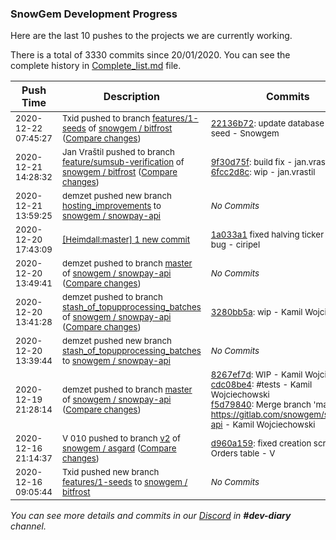 
### SnowGem Development Progress

Here are the last 10 pushes to the projects we are currently working.

There is a total of 3330 commits since 20/01/2020. You can see the complete history in
 [Complete_list.md](Complete_list.md) file.

| Push Time | Description | Commits |
| --- | --- | --- |
| <sub>2020-12-22 07:45:27</sub> | <sub>Txid pushed to branch [features/1\-seeds](https://gitlab.com/snowgem/bitfrost/commits/features/1-seeds) of [snowgem / bitfrost](https://gitlab.com/snowgem/bitfrost) ([Compare changes](https://gitlab.com/snowgem/bitfrost/compare/2bfc16f2b0f078cdc9b12b8182d1d4de3497625b...22136b72b22ee08c92e8dbd65869fa620d168b02))</sub> | <sub>[22136b72](https://gitlab.com/snowgem/bitfrost/-/commit/22136b72b22ee08c92e8dbd65869fa620d168b02): update database for 1 seed - Snowgem</sub> |
| <sub>2020-12-21 14:28:32</sub> | <sub>Jan Vraštil pushed to branch [feature/sumsub\-verification](https://gitlab.com/snowgem/bitfrost/commits/feature/sumsub-verification) of [snowgem / bitfrost](https://gitlab.com/snowgem/bitfrost) ([Compare changes](https://gitlab.com/snowgem/bitfrost/compare/3dd8a95d91731bbdaf970a0ddf46a8c5743ae524...6fcc2d8cae514fe84c76e88f5773c34b95910f7a))</sub> | <sub>[9f30d75f](https://gitlab.com/snowgem/bitfrost/-/commit/9f30d75f0b89e901f90a6b146e6d685eaa77197f): build fix - jan.vrastil<br>[6fcc2d8c](https://gitlab.com/snowgem/bitfrost/-/commit/6fcc2d8cae514fe84c76e88f5773c34b95910f7a): wip - jan.vrastil</sub> |
| <sub>2020-12-21 13:59:25</sub> | <sub>demzet pushed new branch [hosting\_improvements](https://gitlab.com/snowgem/snowpay-api/commits/hosting_improvements) to [snowgem / snowpay\-api](https://gitlab.com/snowgem/snowpay-api)</sub> | <sub>_No Commits_</sub> |
| <sub>2020-12-20 17:43:09</sub> | <sub>[[Heimdall:master] 1 new commit](https://github.com/ciripel/Heimdall/commit/1a033a1717c8c375445e677209c127c7e6db02be)</sub> | <sub>[1a033a1](https://github.com/ciripel/Heimdall/commit/1a033a1717c8c375445e677209c127c7e6db02be) fixed halving ticker printing bug - ciripel</sub> |
| <sub>2020-12-20 13:49:41</sub> | <sub>demzet pushed to branch [master](https://gitlab.com/snowgem/snowpay-api/commits/master) of [snowgem / snowpay\-api](https://gitlab.com/snowgem/snowpay-api) ([Compare changes](https://gitlab.com/snowgem/snowpay-api/compare/f5d79840dc4d9bf1ec66e612ef57c1f1908b45bf...ea01cbdcd0faf8732e1f5f980d1654f6531facd8))</sub> | <sub>_No Commits_</sub> |
| <sub>2020-12-20 13:41:28</sub> | <sub>demzet pushed to branch [stash\_of\_topupprocessing\_batches](https://gitlab.com/snowgem/snowpay-api/commits/stash_of_topupprocessing_batches) of [snowgem / snowpay\-api](https://gitlab.com/snowgem/snowpay-api) ([Compare changes](https://gitlab.com/snowgem/snowpay-api/compare/f5d79840dc4d9bf1ec66e612ef57c1f1908b45bf...3280bb5a161b9af660f64fa09ab14676a603989d))</sub> | <sub>[3280bb5a](https://gitlab.com/snowgem/snowpay-api/-/commit/3280bb5a161b9af660f64fa09ab14676a603989d): wip - Kamil Wojciechowski</sub> |
| <sub>2020-12-20 13:39:44</sub> | <sub>demzet pushed new branch [stash\_of\_topupprocessing\_batches](https://gitlab.com/snowgem/snowpay-api/commits/stash_of_topupprocessing_batches) to [snowgem / snowpay\-api](https://gitlab.com/snowgem/snowpay-api)</sub> | <sub>_No Commits_</sub> |
| <sub>2020-12-19 21:28:14</sub> | <sub>demzet pushed to branch [master](https://gitlab.com/snowgem/snowpay-api/commits/master) of [snowgem / snowpay\-api](https://gitlab.com/snowgem/snowpay-api) ([Compare changes](https://gitlab.com/snowgem/snowpay-api/compare/ea01cbdcd0faf8732e1f5f980d1654f6531facd8...f5d79840dc4d9bf1ec66e612ef57c1f1908b45bf))</sub> | <sub>[8267ef7d](https://gitlab.com/snowgem/snowpay-api/-/commit/8267ef7d0626d0464bfb02f8772861f70c2afda6): WIP - Kamil Wojciechowski<br>[cdc08be4](https://gitlab.com/snowgem/snowpay-api/-/commit/cdc08be4ce806fded7ca603bc8859cf891fcbcfd): #tests - Kamil Wojciechowski<br>[f5d79840](https://gitlab.com/snowgem/snowpay-api/-/commit/f5d79840dc4d9bf1ec66e612ef57c1f1908b45bf): Merge branch 'master' of https://gitlab.com/snowgem/snowpay-api - Kamil Wojciechowski</sub> |
| <sub>2020-12-16 21:14:37</sub> | <sub>V 010 pushed to branch [v2](https://gitlab.com/snowgem/asgard/commits/v2) of [snowgem / asgard](https://gitlab.com/snowgem/asgard) ([Compare changes](https://gitlab.com/snowgem/asgard/compare/5857789a85ce53d10406c709f2ca6120d6ba216e...d960a159d537db04d3d2f30f480b60a22ce52bc6))</sub> | <sub>[d960a159](https://gitlab.com/snowgem/asgard/-/commit/d960a159d537db04d3d2f30f480b60a22ce52bc6): fixed creation script of Orders table - V</sub> |
| <sub>2020-12-16 09:05:44</sub> | <sub>Txid pushed new branch [features/1\-seeds](https://gitlab.com/snowgem/bitfrost/commits/features/1-seeds) to [snowgem / bitfrost](https://gitlab.com/snowgem/bitfrost)</sub> | <sub>_No Commits_</sub> |

_You can see more details and commits in our [Discord](https://discord.gg/zumGnbg) in **#dev-diary** channel._
